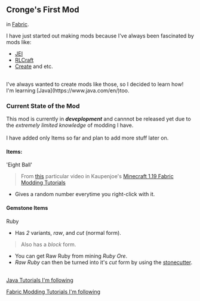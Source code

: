 ## Cronge's First Mod

in [Fabric](https://fabricmc.net).

I have just started out making mods because I've always been fascinated by mods like:
- [JEI](https://www.curseforge.com/minecraft/mc-mods/jei) 
- [RLCraft](https://www.curseforge.com/minecraft/modpacks/rlcraft)
- [Create](https://www.curseforge.com/minecraft/mc-mods/create) and etc.
<br>
I've always wanted to create mods like those, so I decided to learn how!
<br>
I'm learning [Java](https://www.java.com/en/)too.

### Current State of the Mod
This mod is currently in ***deveplopment*** and cannnot be released yet due to the *extremely limited knowledge* of modding I have.
<br>
<br> I have added only Items so far and plan to add more stuff later on.
#### Items:

'Eight Ball'
> From [this](https://www.youtube.com/watch?v=d3DgVXWirsU&list=PLKGarocXCE1EeLZggaXPJaARxnAbUD8Y_&index=5) particular video in Kaupenjoe's [Minecraft 1.19 Fabric Modding Tutorials](https://www.youtube.com/watch?v=oBwPZRk6-SE&list=PLKGarocXCE1FeXvEogpjz4SvHxF_FJRO6)
- Gives a random number everytime you right-click with it.

#### Gemstone Items

Ruby
- Has *2* variants, *raw*, and *cut* (normal form).
> Also has a *block* form.
- You can get Raw Ruby from mining *Ruby Ore*.
- *Raw Ruby*  can then be turned into it's  *cut*  form by using the [stonecutter](https://minecraft.fandom.com/wiki/Stonecutter?so=search).


<br> [Java Tutorials I'm following](https://www.youtube.com/watch?v=oBwPZRk6-SE&list=PLKGarocXCE1FeXvEogpjz4SvHxF_FJRO6)

[Fabric Modding Tutorials I'm following](https://www.youtube.com/watch?v=RSqSZoJQXvg&list=PLKGarocXCE1EeLZggaXPJaARxnAbUD8Y_)



